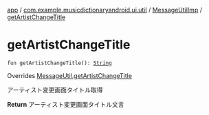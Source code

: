 [app](../../index.md) / [com.example.musicdictionaryandroid.ui.util](../index.md) / [MessageUtilImp](index.md) / [getArtistChangeTitle](./get-artist-change-title.md)

# getArtistChangeTitle

`fun getArtistChangeTitle(): `[`String`](https://kotlinlang.org/api/latest/jvm/stdlib/kotlin/-string/index.html)

Overrides [MessageUtil.getArtistChangeTitle](../-message-util/get-artist-change-title.md)

アーティスト変更画面タイトル取得

**Return**
アーティスト変更画面タイトル文言

